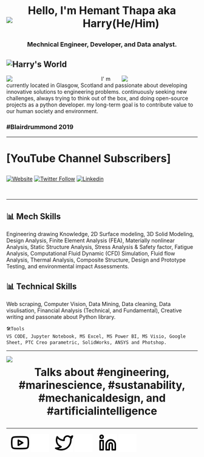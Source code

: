 
# <p align="center"> Hello, I'm Hemant Thapa aka Harry(He/Him)<img width="100" align='left' src="https://emojipedia-us.s3.amazonaws.com/source/microsoft-teams/337/beaming-face-with-smiling-eyes_1f601.png"> </p> 

### <p align="center"> Mechnical Engineer, Developer, and Data analyst. </p>

![Harry's World](https://raw.githubusercontent.com/harryworlds/harryworlds/main/mech_can_code.png)
---

<img width="250" align='left' src="https://media-exp1.licdn.com/dms/image/C4E2DAQEaGRbDuG8JuQ/profile-treasury-image-shrink_800_800/0/1637807125329?e=1663682400&v=beta&t=2WYnjRddtbAENNIstxF4Y_U8jZIHO1XvY_OTzacVC4c">
  
<img width="200" align='right' src="https://media-exp1.licdn.com/dms/image/C4E2DAQFpRQ73pFCCYw/profile-treasury-image-shrink_800_800/0/1637808096535?e=1663682400&v=beta&t=V-9Tx9qUv6obeDetLjl3uwLjJVaRKB8rKkMnYh3t2Hw">
I' m currently located in Glasgow, Scotland and passionate about developing innovative solutions to engineering problems. continuously seeking new challenges, always trying to think out of the box, and doing open-source projects as a python developer. my long-term goal is to contribute value to our human society and environment. 
<br />

### #Blairdrummond 2019
---
# <p aligh="center"> [YouTube Channel Subscribers]</p>

[![Website](https://img.shields.io/website?label=Youtube&style=for-the-badge&url=https://www.youtube.com/channel/UCvMhAaE-L3rwkXUf4BnIhuQ)](https://www.youtube.com/channel/UCvMhAaE-L3rwkXUf4BnIhuQ)      [![Twitter Follow](https://img.shields.io/twitter/follow/Whoisthapa?color=1DA1F2&logo=twitter&style=for-the-badge)](https://twitter.com/whoisthapa)      [![Linkedin](https://img.shields.io/website?label=Linkedin&style=for-the-badge&url=https://www.linkedin.com/in/thapahemant/)](https://www.linkedin.com/in/thapahemant/)


<br />

---

## 📊 Mech Skills
Engineering drawing Knowledge, 2D Surface modeling, 3D Solid Modeling, Design Analysis, Finite Element Analysis (FEA), 
Materially nonlinear Analysis, Static Structure Analysis, Stress Analysis & Safety factor, Fatigue Analysis, 
Computational Fluid Dynamic (CFD) Simulation, Fluid flow Analysis, Thermal Analysis, Composite Structure, 
Design and Prototype Testing, and environmental impact Assessments. 

## 📊 Technical Skills
Web scraping, Computer Vision, Data Mining, Data cleaning, Data visulisation, Financial Analysis (Technical, and Fundamental), Creative writing and passonate about Python library.
<br />

<!--START_SECTION:waka-->
```text
🛠️Tools 
VS CODE, Jupyter Notebook, MS Excel, MS Power BI, MS Visio, Google Sheet, PTC Creo parametric, SolidWorks, ANSYS and Photshop.
```
<!--END_SECTION:waka-->
---

<img width="150" align='left' src="https://i.giphy.com/media/MT5UUV1d4CXE2A37Dg/giphy.webp">

# <p align="center">Talks about #engineering, #marinescience, #sustanability, #mechanicaldesign, and #artificialintelligence 

---
&nbsp;&nbsp;
[![website](./img/youtube-light.svg)](https://www.youtube.com/channel/UCvMhAaE-L3rwkXUf4BnIhuQ#gh-light-mode-only)
[![website](./img/youtube-dark.svg)](https://www.youtube.com/channel/UCvMhAaE-L3rwkXUf4BnIhuQ#gh-dark-mode-only)
&nbsp;&nbsp;
[![website](./img/twitter-light.svg)](https://twitter.com/whoisthapa#gh-light-mode-only)
[![website](./img/twitter-dark.svg)](https://twitter.com/whoisthapa#gh-dark-mode-only)
&nbsp;&nbsp;
[![website](./img/linkedin-light.svg)](https://www.linkedin.com/in/thapahemant/#gh-light-mode-only)
[![website](./img/linkedin-dark.svg)](https://www.linkedin.com/in/thapahemant/#gh-dark-mode-only)
&nbsp;&nbsp;
